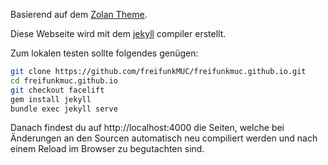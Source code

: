 Basierend auf dem [Zolan Theme](https://github.com/artemsheludko/zolan).

Diese Webseite wird mit dem [jekyll](https://jekyllrb.com) compiler erstellt.

Zum lokalen testen sollte folgendes genügen:
```bash
git clone https://github.com/freifunkMUC/freifunkmuc.github.io.git
cd freifunkmuc.github.io
git checkout facelift
gem install jekyll
bundle exec jekyll serve
```

Danach findest du auf http://localhost:4000 die Seiten, welche bei Änderungen an den Sourcen automatisch neu compiliert werden und nach einem Reload im Browser zu begutachten sind.
